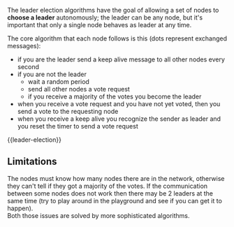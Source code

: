 The leader election algorithms have the goal of allowing a set of nodes to **choose a leader** autonomously; the leader can be any node, but it's important that only a single node behaves as leader at any time.

The core algorithm that each node follows is this (dots represent exchanged messages):

-   if you are the leader send a <dot class="gray"></dot> keep alive message to all other nodes every second
-   if you are not the leader
    -   wait a random period
    -   send all other nodes a <dot class="green"></dot> vote request
    -   if you receive a majority of the votes you become the leader
-   when you receive a <dot class="green"></dot> vote request and you have not yet voted, then you send a <dot class="blue"></dot> vote to the requesting node
-   when you receive a <dot class="gray"></dot> keep alive you recognize the sender as leader and you reset the timer to send a vote request

{{leader-election}}

## Limitations

The nodes must know how many nodes there are in the network, otherwise they can't tell if they got a majority of the votes. If the communication between some nodes does not work then there may be 2 leaders at the same time (try to play around in the playground and see if you can get it to happen).  
Both those issues are solved by more sophisticated algorithms.
